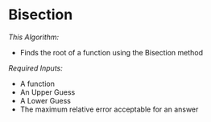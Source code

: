 # Bisection

*This Algorithm:*
* Finds the root of a function using the Bisection method

*Required Inputs:*
* A function
* An Upper Guess
* A Lower Guess
* The maximum relative error acceptable for an answer
